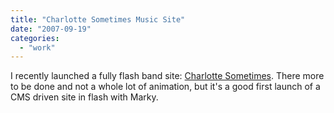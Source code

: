 ```yaml
---
title: "Charlotte Sometimes Music Site"
date: "2007-09-19"
categories: 
  - "work"
---
```


I recently launched a fully flash band site: [Charlotte Sometimes](http://www.charlottesometimesmusic.com). There more to be done and not a whole lot of animation, but it's a good first launch of a CMS driven site in flash with Marky.
